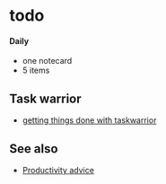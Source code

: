 # todo

#### Daily
- one notecard
- 5 items

## Task warrior
- [getting things done with taskwarrior](http://chariotsolutions.com/blog/post/getting-things-done-with-task-warrior/)

## See also
- [Productivity advice](http://tnw.to/h4tIH)
